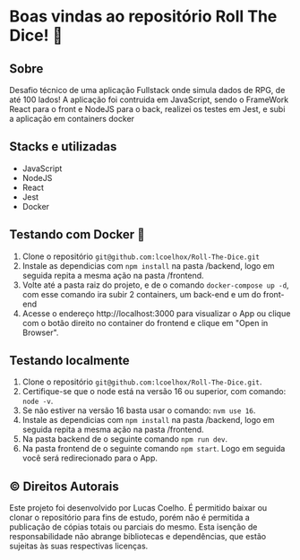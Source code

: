 # Boas vindas ao repositório Roll The Dice! :game_die:

## Sobre
Desafio técnico de uma aplicação Fullstack onde simula dados de RPG, de até 100 lados!
A aplicação foi contruida em JavaScript, sendo o FrameWork React para o front e NodeJS para o back, realizei os testes em Jest, e subi a aplicação em containers docker

## Stacks e utilizadas
- JavaScript
- NodeJS
- React
- Jest
- Docker

## Testando com Docker :whale2:
1. Clone o repositório `git@github.com:lcoelhox/Roll-The-Dice.git`
2. Instale as dependicias com `npm install` na pasta /backend, logo em seguida repita a mesma ação na pasta /frontend.
3. Volte até a pasta raiz do projeto, e de o comando `docker-compose up -d`, com esse comando ira subir 2 containers, um back-end e um do front-end
4. Acesse o endereço http://localhost:3000 para visualizar o App ou clique com o botão direito no container do frontend e clique em "Open in Browser".

## Testando localmente
1. Clone o repositório `git@github.com:lcoelhox/Roll-The-Dice.git`.
2. Certifique-se que o node está na versão 16 ou superior, com comando: `node -v`.
3. Se não estiver na versão 16 basta usar o comando: `nvm use 16`.
4. Instale as dependicias com `npm install` na pasta /backend, logo em seguida repita a mesma ação na pasta /frontend.
5. Na pasta backend de o seguinte comando `npm run dev`.
6. Na pasta frontend de o seguinte comando `npm start`. Logo em seguida você será redirecionado para o App.


## :copyright: Direitos Autorais
Este projeto foi desenvolvido por Lucas Coelho. É permitido baixar ou clonar o repositório para fins de estudo, porém não é permitida a publicação de cópias totais ou parciais do mesmo. Esta isenção de responsabilidade não abrange bibliotecas e dependências, que estão sujeitas às suas respectivas licenças.
